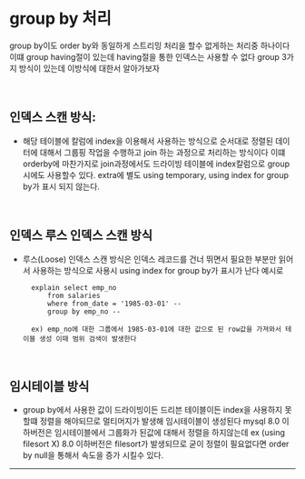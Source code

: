 # group by 처리    
group by이도 order by와 동일하게 스트리밍 처리을 할수 없게하는 처리중
하나이다
이떄 group having절이 있는데 having절을 통한 인덱스는 사용할 수 없다
group 3가지 방식이 있는데 이방식에 대한서 알아가보자

<br>

## 인덱스 스캔 방식: 

- 해당 테이블에 칼럼에 index을 이용해서 사용하는 방식으로 순서대로 정렬된 데이터에 대해서 그룹핑 작업을 수행하고 join 하는 과정으로 처리하는 방식이다 이떄 orderby에 마찬가지로 join과정에서도 드라이빙 테이블에 index칼럼으로 group시에도 사용할수 있다. extra에 별도 using temporary, using index for group by가 표시 되지 않는다.

<br>

## 인덱스 루스 인덱스 스캔 방식
- 루스(Loose) 인덱스 스캔 방식은 인덱스 레코드를 건너 뛰면서 필요한 부분만 읽어서 사용하는 방식으로 사용시 using index for group by가 표시가 난다 
예시로 

        explain select emp_no 
            from salaries
            where from_date = '1985-03-01' -- 
            group by emp_no -- 
    
        ex) emp_no에 대한 그룹에서 1985-03-01에 대한 값으로 된 row값을 가져와서 테이블 생성 이때 범위 검색이 발생한다
            
<br>

## 임시테이블 방식

- group by에서 사용한 값이 드라이빙이든 드리븐 테이블이든 index을 사용하지 못할떄 정렬을 해야되므로 멀티머지가 발생해 임시테이블이 생성된다
mysql 8.0 이하버전은 임시테이블에서 그룹화가 된값에 대해서 정렬을 하지않는데    ex (using filesort X) 8.0 이하버전은 filesort가 발생되므로 굳이 정렬이 필요없다면 order by null을 통해서 속도을 증가 시킬수 있다.

-----------------------------------

